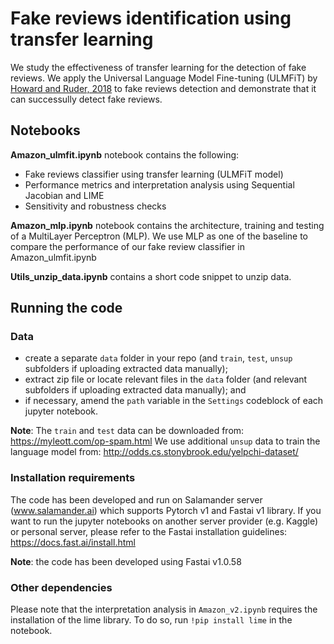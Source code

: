 # Fake reviews identification using transfer learning
We study the effectiveness of transfer learning for the detection of fake reviews. We apply the Universal Language Model Fine-tuning (ULMFiT) by [Howard and Ruder, 2018](https://arxiv.org/abs/1801.06146) to fake reviews detection and demonstrate that it can successully detect fake reviews.

## Notebooks
**Amazon_ulmfit.ipynb** notebook contains the following:
- Fake reviews classifier using transfer learning (ULMFiT model)
- Performance metrics and interpretation analysis using Sequential Jacobian and LIME
- Sensitivity and robustness checks

**Amazon_mlp.ipynb** notebook contains the architecture, training and testing of a MultiLayer Perceptron (MLP).
We use MLP as one of the baseline to compare the performance of our fake review classifier in Amazon_ulmfit.ipynb

**Utils_unzip_data.ipynb** contains a short code snippet to unzip data.

## Running the code

### Data
- create a separate `data` folder in your repo (and `train`, `test`, `unsup` subfolders if uploading extracted data manually);
- extract zip file or locate relevant files in the `data` folder (and relevant subfolders if uploading extracted data manually); and
- if necessary, amend the `path` variable in the `Settings` codeblock of each jupyter notebook.

**Note**: 
The `train` and `test` data can be downloaded from: https://myleott.com/op-spam.html
We use additional `unsup` data to train the language model from: http://odds.cs.stonybrook.edu/yelpchi-dataset/

### Installation requirements
The code has been developed and run on Salamander server (www.salamander.ai) which supports Pytorch v1 and Fastai v1 library. If you want to run the jupyter notebooks on another server provider (e.g. Kaggle) or personal server, please refer to the Fastai installation guidelines: https://docs.fast.ai/install.html

**Note**: the code has been developed using Fastai v1.0.58

### Other dependencies
Please note that the interpretation analysis in `Amazon_v2.ipynb` requires the installation of the lime library.
To do so, run `!pip install lime` in the notebook.